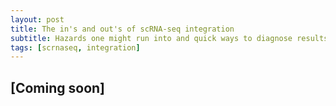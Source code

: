 ```yaml
---
layout: post
title: The in's and out's of scRNA-seq integration
subtitle: Hazards one might run into and quick ways to diagnose results
tags: [scrnaseq, integration]
---
```


## [Coming soon]
